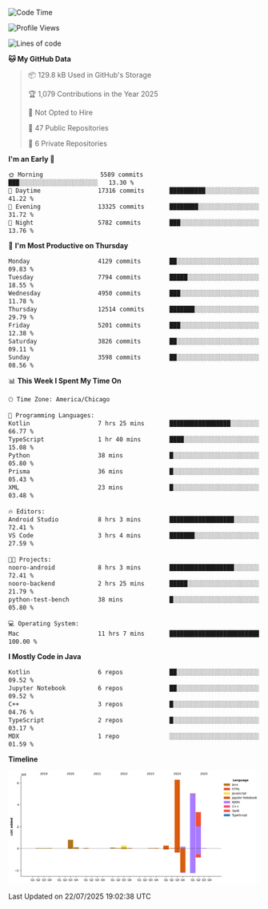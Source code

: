 <!--START_SECTION:waka-->
![Code Time](http://img.shields.io/badge/Code%20Time-1%2C367%20hrs%2029%20mins-blue)

![Profile Views](http://img.shields.io/badge/Profile%20Views-0-blue)

![Lines of code](https://img.shields.io/badge/From%20Hello%20World%20I%27ve%20Written-16.4%20million%20lines%20of%20code-blue)

**🐱 My GitHub Data** 

> 📦 129.8 kB Used in GitHub's Storage 
 > 
> 🏆 1,079 Contributions in the Year 2025
 > 
> 🚫 Not Opted to Hire
 > 
> 📜 47 Public Repositories 
 > 
> 🔑 6 Private Repositories 
 > 
**I'm an Early 🐤** 

```text
🌞 Morning                5589 commits        ███░░░░░░░░░░░░░░░░░░░░░░   13.30 % 
🌆 Daytime                17316 commits       ██████████░░░░░░░░░░░░░░░   41.22 % 
🌃 Evening                13325 commits       ████████░░░░░░░░░░░░░░░░░   31.72 % 
🌙 Night                  5782 commits        ███░░░░░░░░░░░░░░░░░░░░░░   13.76 % 
```
📅 **I'm Most Productive on Thursday** 

```text
Monday                   4129 commits        ██░░░░░░░░░░░░░░░░░░░░░░░   09.83 % 
Tuesday                  7794 commits        █████░░░░░░░░░░░░░░░░░░░░   18.55 % 
Wednesday                4950 commits        ███░░░░░░░░░░░░░░░░░░░░░░   11.78 % 
Thursday                 12514 commits       ███████░░░░░░░░░░░░░░░░░░   29.79 % 
Friday                   5201 commits        ███░░░░░░░░░░░░░░░░░░░░░░   12.38 % 
Saturday                 3826 commits        ██░░░░░░░░░░░░░░░░░░░░░░░   09.11 % 
Sunday                   3598 commits        ██░░░░░░░░░░░░░░░░░░░░░░░   08.56 % 
```


📊 **This Week I Spent My Time On** 

```text
🕑︎ Time Zone: America/Chicago

💬 Programming Languages: 
Kotlin                   7 hrs 25 mins       █████████████████░░░░░░░░   66.77 % 
TypeScript               1 hr 40 mins        ████░░░░░░░░░░░░░░░░░░░░░   15.08 % 
Python                   38 mins             █░░░░░░░░░░░░░░░░░░░░░░░░   05.80 % 
Prisma                   36 mins             █░░░░░░░░░░░░░░░░░░░░░░░░   05.43 % 
XML                      23 mins             █░░░░░░░░░░░░░░░░░░░░░░░░   03.48 % 

🔥 Editors: 
Android Studio           8 hrs 3 mins        ██████████████████░░░░░░░   72.41 % 
VS Code                  3 hrs 4 mins        ███████░░░░░░░░░░░░░░░░░░   27.59 % 

🐱‍💻 Projects: 
nooro-android            8 hrs 3 mins        ██████████████████░░░░░░░   72.41 % 
nooro-backend            2 hrs 25 mins       █████░░░░░░░░░░░░░░░░░░░░   21.79 % 
python-test-bench        38 mins             █░░░░░░░░░░░░░░░░░░░░░░░░   05.80 % 

💻 Operating System: 
Mac                      11 hrs 7 mins       █████████████████████████   100.00 % 
```

**I Mostly Code in Java** 

```text
Kotlin                   6 repos             ██░░░░░░░░░░░░░░░░░░░░░░░   09.52 % 
Jupyter Notebook         6 repos             ██░░░░░░░░░░░░░░░░░░░░░░░   09.52 % 
C++                      3 repos             █░░░░░░░░░░░░░░░░░░░░░░░░   04.76 % 
TypeScript               2 repos             █░░░░░░░░░░░░░░░░░░░░░░░░   03.17 % 
MDX                      1 repo              ░░░░░░░░░░░░░░░░░░░░░░░░░   01.59 % 
```



**Timeline**

![Lines of Code chart](https://raw.githubusercontent.com/phanijsp/phanijsp/main/assets/bar_graph.png)


 Last Updated on 22/07/2025 19:02:38 UTC
<!--END_SECTION:waka-->

